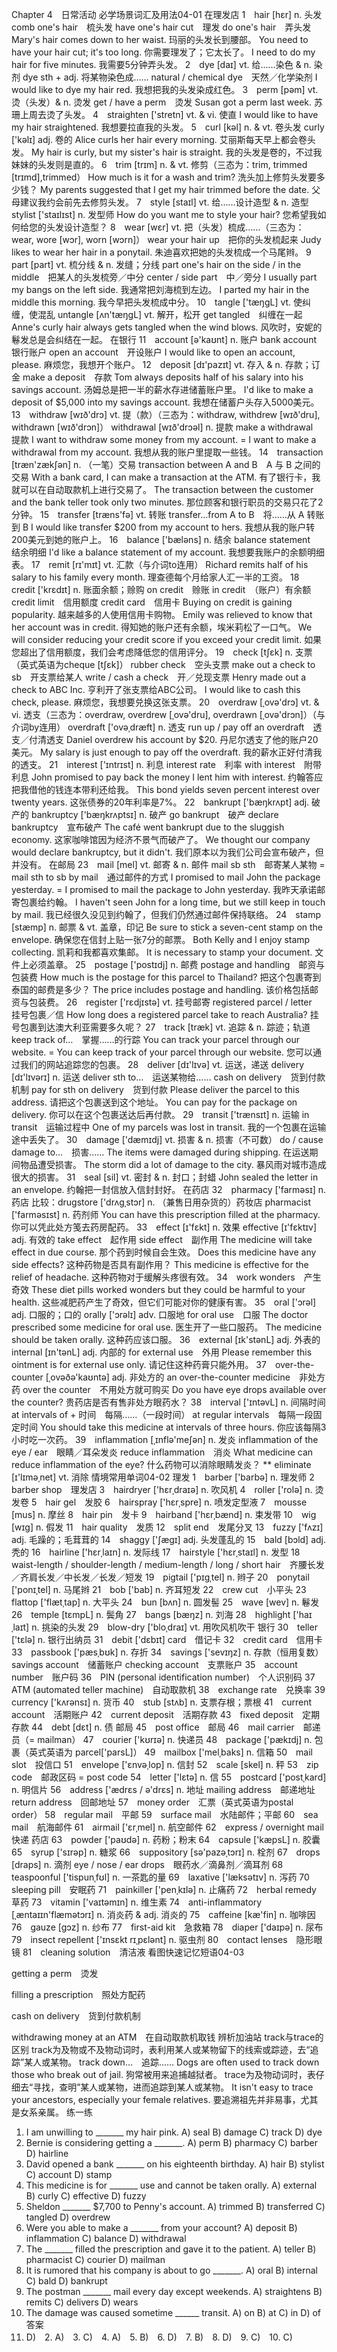 Chapter 4　日常活动
必学场景词汇及用法04-01
在理发店
1　hair [hεr] n. 头发
comb one's hair　梳头发
have one's hair cut　理发
do one's hair　弄头发
Mary's hair comes down to her waist.
玛丽的头发长到腰部。
You need to have your hair cut; it's too long.
你需要理发了；它太长了。
I need to do my hair for five minutes.
我需要5分钟弄头发。
2　dye [daɪ] vt. 给……染色 & n. 染剂
dye sth + adj. 将某物染色成……
natural / chemical dye　天然／化学染剂
I would like to dye my hair red.
我想把我的头发染成红色。
3　perm [pəm] vt. 烫（头发）& n. 烫发
get / have a perm　烫发
Susan got a perm last week.
苏珊上周去烫了头发。
4　straighten ['stretn] vt. & vi. 使直
I would like to have my hair straightened.
我想要拉直我的头发。
5　curl [kəl] n. & vt. 卷头发
curly ['kəlɪ] adj. 卷的
Alice curls her hair every morning.
艾丽斯每天早上都会卷头发。
My hair is curly, but my sister's hair is straight.
我的头发是卷的，不过我妹妹的头发则是直的。
6　trim [trɪm] n. & vt. 修剪（三态为：trim, trimmed [trɪmd],trimmed）
How much is it for a wash and trim?
洗头加上修剪头发要多少钱？
My parents suggested that I get my hair trimmed before the date.
父母建议我约会前先去修剪头发。
7　style [staɪl] vt. 给……设计造型 & n. 造型
stylist ['staɪlɪst] n. 发型师
How do you want me to style your hair?
您希望我如何给您的头发设计造型？
8　wear [wεr] vt. 把（头发）梳成……（三态为：wear, wore [wɔr], worn [wɔrn]）
wear your hair up　把你的头发梳起来
Judy likes to wear her hair in a ponytail.
朱迪喜欢把她的头发梳成一个马尾辫。
9　part [part] vt. 梳分线 & n. 发缝；分线
part one's hair on the side / in the middle　把某人的头发梳旁／中分
center / side part　中／旁分
I usually part my bangs on the left side.
我通常把刘海梳到左边。
I parted my hair in the middle this morning.
我今早把头发梳成中分。
10　tangle ['tæŋgL] vt. 使纠缠，使混乱
untangle [ʌn'tæŋgL] vt. 解开，松开
get tangled　纠缠在一起
Anne's curly hair always gets tangled when the wind blows.
风吹时，安妮的鬈发总是会纠结在一起。
在银行
11　account [ə'kaʊnt] n. 账户
bank account　银行账户
open an account　开设账户
I would like to open an account, please.
麻烦您，我想开个账户。
12　deposit [dɪ'pazɪt] vt. 存入 & n. 存款；订金
make a deposit　存款
Tom always deposits half of his salary into his savings account.
汤姆总是把一半的薪水存进储蓄账户里。
I'd like to make a deposit of $5,000 into my savings account.
我想在储蓄户头存入5000美元。
13　withdraw [wɪð'drɔ] vt. 提（款）（三态为：withdraw, withdrew [wɪð'dru], withdrawn [wɪð'drɔn]）
withdrawal [wɪð'drɔəl] n. 提款
make a withdrawal　提款
I want to withdraw some money from my account.
= I want to make a withdrawal from my account.
我想从我的账户里提取一些钱。
14　transaction [træn'zækʃən] n. （一笔）交易
transaction between A and B　A 与 B 之间的交易
With a bank card, I can make a transaction at the ATM.
有了银行卡，我就可以在自动取款机上进行交易了。
The transaction between the customer and the bank teller took only two minutes.
那位顾客和银行职员的交易只花了2分钟。
15　transfer [træns'fə] vt. 转账
transfer…from A to B　将……从 A 转账到 B
I would like transfer $200 from my account to hers.
我想从我的账户转200美元到她的账户上。
16　balance ['bæləns] n. 结余
balance statement　结余明细
I'd like a balance statement of my account.
我想要我账户的余额明细表。
17　remit [rɪ'mɪt] vt. 汇款（与介词to连用）
Richard remits half of his salary to his family every month.
理查德每个月给家人汇一半的工资。
18　credit ['krεdɪt] n. 账面余额；赊购
on credit　赊账
in credit　（账户）有余额
credit limit　信用额度
credit card　信用卡
Buying on credit is gaining popularity.
越来越多的人使用信用卡购物。
Emily was relieved to know that her account was in credit.
得知她的账户还有余额，埃米莉松了一口气。
We will consider reducing your credit score if you exceed your credit limit.
如果您超出了信用额度，我们会考虑降低您的信用评分。
19　check [tʃεk] n. 支票（英式英语为cheque [tʃεk]）
rubber check　空头支票
make out a check to sb　开支票给某人
write / cash a check　开／兑现支票
Henry made out a check to ABC Inc.
亨利开了张支票给ABC公司。
I would like to cash this check, please.
麻烦您，我想要兑换这张支票。
20　overdraw [ˌovə'drɔ] vt. & vi. 透支（三态为：overdraw, overdrew [ˌovə'dru], overdrawn [ˌovə'drɔn]）（与介词by连用）
overdraft ['ovəˌdræft] n. 透支
run up / pay off an overdraft　透支／付清透支
Daniel overdrew his account by $20.
丹尼尔透支了他的账户20美元。
My salary is just enough to pay off the overdraft.
我的薪水正好付清我的透支。
21　interest ['ɪntrɪst] n. 利息
interest rate　利率
with interest　附带利息
John promised to pay back the money I lent him with interest.
约翰答应把我借他的钱连本带利还给我。
This bond yields seven percent interest over twenty years.
这张债券的20年利率是7%。
22　bankrupt ['bæŋkrʌpt] adj. 破产的
bankruptcy ['bæŋkrʌptsɪ] n. 破产
go bankrupt　破产
declare bankruptcy　宣布破产
The café went bankrupt due to the sluggish economy.
这家咖啡馆因为经济不景气而破产了。
We thought our company would declare bankruptcy, but it didn't.
我们原本以为我们公司会宣布破产，但并没有。
在邮局
23　mail [mel] vt. 邮寄 & n. 邮件
mail sb sth　邮寄某人某物
= mail sth to sb
by mail　通过邮件的方式
I promised to mail John the package yesterday.
= I promised to mail the package to John yesterday.
我昨天承诺邮寄包裹给约翰。
I haven't seen John for a long time, but we still keep in touch by mail.
我已经很久没见到约翰了，但我们仍然通过邮件保持联络。
24　stamp [stæmp] n. 邮票 & vt. 盖章，印记
Be sure to stick a seven-cent stamp on the envelope.
确保您在信封上贴一张7分的邮票。
Both Kelly and I enjoy stamp collecting.
凯莉和我都喜欢集邮。
It is necessary to stamp your document.
文件上必须盖章。
25　postage ['postɪdj] n. 邮费
postage and handling　邮资与包装费
How much is the postage for this parcel to Thailand?
把这个包裹寄到泰国的邮费是多少？
The price includes postage and handling.
该价格包括邮资与包装费。
26　register ['rεdjɪstə] vt. 挂号邮寄
registered parcel / letter　挂号包裹／信
How long does a registered parcel take to reach Australia?
挂号包裹到达澳大利亚需要多久呢？
27　track [træk] vt. 追踪 & n. 踪迹；轨道
keep track of…　掌握……的行踪
You can track your parcel through our website.
= You can keep track of your parcel through our website.
您可以通过我们的网站追踪您的包裹。
28　deliver [dɪ'lɪvə] vt. 运送，递送
delivery [dɪ'lɪvərɪ] n. 运送
deliver sth to…　运送某物给……
cash on delivery　货到付款机制
pay for sth on delivery　货到付款
Please deliver the parcel to this address.
请把这个包裹送到这个地址。
You can pay for the package on delivery.
你可以在这个包裹送达后再付款。
29　transit ['trænsɪt] n. 运输
in transit　运输过程中
One of my parcels was lost in transit.
我的一个包裹在运输途中丢失了。
30　damage ['dæmɪdj] vt. 损害 & n. 损害（不可数）
do / cause damage to…　损害……
The items were damaged during shipping.
在运送期间物品遭受损害。
The storm did a lot of damage to the city.
暴风雨对城市造成很大的损害。
31　seal [sil] vt. 密封 & n. 封口；封蜡
John sealed the letter in an envelope.
约翰把一封信放入信封封好。
在药店
32　pharmacy ['farməsɪ] n. 药店
比较：drugstore ['drʌgˌstɔr] n. （兼售日用杂货的）药妆店
pharmacist ['farməsɪst] n. 药剂师
You can have this prescription filled at the pharmacy.
你可以凭此处方笺去药房配药。
33　effect [ɪ'fεkt] n. 效果
effective [ɪ'fεktɪv] adj. 有效的
take effect　起作用
side effect　副作用
The medicine will take effect in due course.
那个药到时候自会生效。
Does this medicine have any side effects?
这种药物是否具有副作用？
This medicine is effective for the relief of headache.
这种药物对于缓解头疼很有效。
34　work wonders　产生奇效
These diet pills worked wonders but they could be
harmful to your health.
这些减肥药产生了奇效，但它们可能对你的健康有害。
35　oral ['ɔrəl] adj. 口服的；口的
orally ['ɔrəlɪ] adv. 口服地
for oral use　口服
The doctor prescribed some medicine for oral use.
医生开了一些口服药。
The medicine should be taken orally.
这种药应该口服。
36　external [ɪk'stənL] adj. 外表的
internal [ɪn'tənL] adj. 内部的
for external use　外用
Please remember this ointment is for external use only.
请记住这种药膏只能外用。
37　over-the-counter [ˌovəðə'kaʊntə] adj. 非处方的
an over-the-counter medicine　非处方药
over the counter　不用处方就可购买
Do you have eye drops available over the counter?
贵药店是否有售非处方眼药水？
38　interval ['ɪntəvL] n. 间隔时间
at intervals of + 时间　每隔……（一段时间）
at regular intervals　每隔一段固定时间
You should take this medicine at intervals of three hours.
你应该每隔3小时吃一次药。
39　inflammation [ˌɪnflə'meʃən] n. 发炎
inflammation of the eye / ear　眼睛／耳朵发炎
reduce inflammation　消炎
What medicine can reduce inflammation of the eye?
什么药物可以消除眼睛发炎？
** eliminate [ɪ'lɪməˌnet] vt. 消除
情境常用单词04-02
理发
1　barber ['barbə] n. 理发师
2　barber shop　理发店
3　hairdryer ['hεrˌdraɪə] n. 吹风机
4　roller ['rolə] n. 烫发卷
5　hair gel　发胶
6　hairspray ['hεrˌspre] n. 喷发定型液
7　mousse [mus] n. 摩丝
8　hair pin　发卡
9　hairband ['hεrˌbænd] n. 束发带
10　wig [wɪg] n. 假发
11　hair quality　发质
12　split end　发尾分叉
13　fuzzy ['fʌzɪ] adj. 毛躁的；毛茸茸的
14　shaggy ['ʃægɪ] adj. 头发蓬乱的
15　bald [bɔld] adj. 秃的
16　hairline ['hεrˌlaɪn] n. 发际线
17　hairstyle ['hεrˌstaɪl] n. 发型
18　waist-length / shoulder-length / medium-length / long / short hair　齐腰长发／齐肩长发／中长发／长发／短发
19　pigtail ['pɪgˌtel] n. 辫子
20　ponytail ['ponɪˌtel] n. 马尾辫
21　bob ['bab] n. 齐耳短发
22　crew cut　小平头
23　flattop ['flætˌtap] n. 大平头
24　bun [bʌn] n. 圆发髻
25　wave [wev] n. 鬈发
26　temple [tεmpL] n. 鬓角
27　bangs [bæŋz] n. 刘海
28　highlight ['haɪˌlaɪt] n. 挑染的头发
29　blow-dry ['bloˌdraɪ] vt. 用吹风机吹干
银行
30　teller ['tεlə] n. 银行出纳员
31　debit ['dεbɪt] card　借记卡
32　credit card　信用卡
33　passbook ['pæsˌbʊk] n. 存折
34　savings ['sevɪŋz] n. 存款（恒用复数）
savings account　储蓄账户
checking account　支票账户
35　account number　账户码
36　PIN (personal identification number)　个人识别码
37　ATM (automated teller machine)　自动取款机
38　exchange rate　兑换率
39　currency ['kʌrənsɪ] n. 货币
40　stub [stʌb] n. 支票存根；票根
41　current account　活期账户
42　current deposit　活期存款
43　fixed deposit　定期存款
44　debt [dεt] n. 债
邮局
45　post office　邮局
46　mail carrier　邮递员（= mailman）
47　courier ['kʊrɪə] n. 快递员
48　package ['pækɪdj] n. 包裹（英式英语为 parcel['parsL]）
49　mailbox ['melˌbaks] n. 信箱
50　mail slot　投信口
51　envelope ['εnvəˌlop] n. 信封
52　scale [skel] n. 秤
53　zip code　邮政区码
= post code
54　letter ['lεtə] n. 信
55　postcard ['postˌkard] n. 明信片
56　address ['ædrεs / ə'drεs] n. 地址
mailing address　邮递地址
return address　回邮地址
57　money order　汇票（英式英语为postal order）
58　regular mail　平邮
59　surface mail　水陆邮件；平邮
60　sea mail　航海邮件
61　airmail ['εrˌmel] n. 航空邮件
62　express / overnight mail　快递
药店
63　powder ['paʊdə] n. 药粉；粉末
64　capsule ['kæpsL] n. 胶囊
65　syrup ['sɪrəp] n. 糖浆
66　suppository [sə'pazəˌtɔrɪ] n. 栓剂
67　drops [draps] n. 滴剂
eye / nose / ear drops　眼药水／滴鼻剂／滴耳剂
68　teaspoonful ['tispunˌfʊl] n. 一茶匙的量
69　laxative ['læksətɪv] n. 泻药
70　sleeping pill　安眠药
71　painkiller ['penˌkɪlə] n. 止痛药
72　herbal remedy　草药
73　vitamin ['vaɪtəmɪn] n. 维生素
74　anti-inflammatory [ˌæntaɪɪn'flæmətɔrɪ] n. 消炎药 & adj. 消炎的
75　caffeine [kæ'fin] n. 咖啡因
76　gauze [gɔz] n. 纱布
77　first-aid kit　急救箱
78　diaper ['daɪpə] n. 尿布
79　insect repellent ['ɪnsεkt rɪˌpεlənt] n. 驱虫剂
80　contact lenses　隐形眼镜
81　cleaning solution　清洁液
看图快速记忆短语04-03

getting a perm　烫发

filling a prescription　照处方配药

cash on delivery　货到付款机制

withdrawing money at an ATM　在自动取款机取钱
辨析加油站
track与trace的区别
track为及物或不及物动词时，表利用某人或某物留下的线索或踪迹，去“追踪”某人或某物。
track down…　追踪……
Dogs are often used to track down those who break out of jail.
狗常被用来追捕越狱者。
trace为及物动词时，表仔细去“寻找，查明”某人或某物，进而追踪到某人或某物。
It isn't easy to trace your ancestors, especially your female relatives.
要追溯祖先并非易事，尤其是女系亲属。
练一练
1. I am unwilling to _______ my hair pink.
A) seal
B) damage
C) track
D) dye
2. Bernie is considering getting a _______.
A) perm
B) pharmacy
C) barber
D) hairline
3. David opened a bank _______ on his eighteenth birthday.
A) hair
B) stylist
C) account
D) stamp
4. This medicine is for _______ use and cannot be taken orally.
A) external
B) curly
C) effective
D) fuzzy
5. Sheldon _______ $7,700 to Penny's account.
A) trimmed
B) transferred
C) tangled
D) overdrew
6. Were you able to make a _______ from your account?
A) deposit
B) inflammation
C) balance
D) withdrawal
7. The _______ filled the prescription and gave it to the patient.
A) teller
B) pharmacist
C) courier
D) mailman
8. It is rumored that his company is about to go _______.
A) oral
B) internal
C) bald
D) bankrupt
9. The postman _______ mail every day except weekends.
A) straightens
B) remits
C) delivers
D) wears
10. The damage was caused sometime ______ transit.
A) on
B) at
C) in
D) of
答案
1. D)　2. A)　3. C)　4. A)　5. B)　6. D)　7. B)　8. D)　9. C)　10. C)
